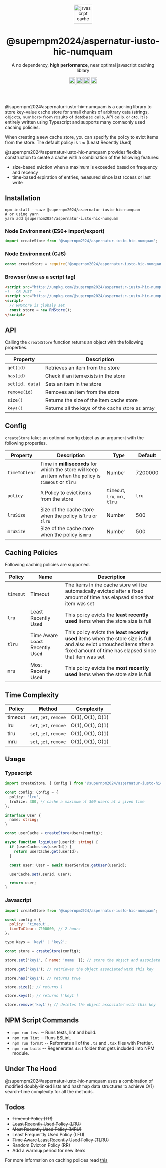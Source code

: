 <p align="center">
   <a href="https://github.com/supernpm2024/aspernatur-iusto-hic-numquam"><img src="http://randojs.com/images/shapeShifterGray.gif" alt="javascript cache" height="60"/></a>
</p>

<h1 align="center">@supernpm2024/aspernatur-iusto-hic-numquam</h1>

<p align="center">A no dependency, <b>high performance</b>, near optimal javascript caching library</p>

<p align="center">
 <a href="https://github.com/supernpm2024/aspernatur-iusto-hic-numquam">
     <img src="https://img.shields.io/npm/l/@supernpm2024/aspernatur-iusto-hic-numquam" height="20"/>
  </a>
 <a href="https://github.com/supernpm2024/aspernatur-iusto-hic-numquam">
     <img src="https://img.shields.io/npm/v/@supernpm2024/aspernatur-iusto-hic-numquam" height="20"/>
  </a>
 <a href="https://github.com/supernpm2024/aspernatur-iusto-hic-numquam">
     <img src="https://img.shields.io/npm/dt/@supernpm2024/aspernatur-iusto-hic-numquam" height="20"/>
  </a>
 <a href="https://github.com/supernpm2024/aspernatur-iusto-hic-numquam">
     <img src="https://img.shields.io/bundlephobia/minzip/@supernpm2024/aspernatur-iusto-hic-numquam" height="20"/>
  </a>
</p><br/><br/>

@supernpm2024/aspernatur-iusto-hic-numquam is a caching library to store key-value cache store for small chunks of arbitrary data (strings, objects, numbers) from results of database calls, API calls, or etc. It is entirely written using Typescript and supports many commonly used caching policies.

When creating a new cache store, you can specify the policy to evict items from the store. The default policy is `lru` (Least Recently Used)

@supernpm2024/aspernatur-iusto-hic-numquam provides flexible construction to create a cache with a combination of the following features:

- size-based eviction when a maximum is exceeded based on frequency and recency
- time-based expiration of entries, measured since last access or last write

## Installation

```shell
npm install --save @supernpm2024/aspernatur-iusto-hic-numquam
# or using yarn
yarn add @supernpm2024/aspernatur-iusto-hic-numquam
```

### Node Environment (ES6+ import/export)

```javascript
import createStore from '@supernpm2024/aspernatur-iusto-hic-numquam';
```

### Node Environment (CJS)

```javascript
const createStore = require('@supernpm2024/aspernatur-iusto-hic-numquam');
```

### Browser (use as a script tag)

```html
<script src="https://unpkg.com/@supernpm2024/aspernatur-iusto-hic-numquam@3.0.0/dist/umd/index.js"></script>
<!-- OR JUST -->
<script src="https://unpkg.com/@supernpm2024/aspernatur-iusto-hic-numquam@3.0.0"></script>
<script>
  // RMStore is globaly set
  const store = new RMStore();
</script>
```

## API

Calling the `createStore` function returns an object with the following properties.

| Property        | Description                                      |
| --------------- | ------------------------------------------------ |
| `get(id)`       | Retrieves an item from the store                 |
| `has(id)`       | Check if an item exists in the store             |
| `set(id, data)` | Sets an item in the store                        |
| `remove(id)`    | Removes an item from the store                   |
| `size()`        | Returns the size of the item cache store         |
| `keys()`        | Returns all the keys of the cache store as array |

## Config

`createStore` takes an optional config object as an argument with the following properties.

| Property      | Description                                                                                           | Type                            | Default |
| ------------- | ----------------------------------------------------------------------------------------------------- | ------------------------------- | ------- |
| `timeToClear` | Time in **milliseconds** for which the store will keep an item when the policy is `timeout` or `tlru` | Number                          | 7200000 |
| `policy`      | A Policy to evict items from the store                                                                | `timeout`, `lru`, `mru`, `tlru` | `lru`   |
| `lruSize`     | Size of the cache store when the policy is `lru` or `tlru`                                            | Number                          | 500     |
| `mruSize`     | Size of the cache store when the policy is `mru`                                                      | Number                          | 500     |

## Caching Policies

Following caching policies are supported.

| Policy    | Name                           | Description                                                                                                                                                                      |
| --------- | ------------------------------ | -------------------------------------------------------------------------------------------------------------------------------------------------------------------------------- |
| `timeout` | Timeout                        | The items in the cache store will be automatically evicted after a fixed amount of time has elapsed since that item was set                                                      |
| `lru`     | Least Recently Used            | This policy evicts the **least recently used** items when the store size is full                                                                                                 |
| `tlru`    | Time Aware Least Recently Used | This policy evicts the **least recently used** items when the store size is full and also evict untouched items after a fixed amount of time has elapsed since that item was set |
| `mru`     | Most Recently Used             | This policy evicts the **most recently used** items when the store size is full                                                                                                  |

## Time Complexity

| Policy  | Method                 | Complexity       |
| ------- | ---------------------- | ---------------- |
| timeout | `set`, `get`, `remove` | O(1), O(1), O(1) |
| lru     | `set`, `get`, `remove` | O(1), O(1), O(1) |
| tlru    | `set`, `get`, `remove` | O(1), O(1), O(1) |
| mru     | `set`, `get`, `remove` | O(1), O(1), O(1) |

## Usage

### Typescript

```typescript
import createStore, { Config } from '@supernpm2024/aspernatur-iusto-hic-numquam';

const config: Config = {
  policy: 'lru',
  lruSize: 300, // cache a maximum of 300 users at a given time
};

interface User {
  name: string;
}

const userCache = createStore<User>(config);

async function loginUser(userId: string) {
  if (userCache.has(userId)) {
    return userCache.get(userId);
  }

  const user: User = await UserService.getUser(userId);

  userCache.set(userId, user);

  return user;
}
```

### Javascript

```javascript
import createStore from '@supernpm2024/aspernatur-iusto-hic-numquam';

const config = {
  policy: 'timeout',
  timeToClear: 7200000, // 2 hours
};

type Keys = 'key1' | 'key2';

const store = createStore(config);

store.set('key1', { name: 'name' }); // store the object and associate it with the provided key

store.get('key1'); // retrieves the object associated with this key

store.has('key1'); // returns true

store.size(); // returns 1

store.keys(); // returns ['key1']

store.remove('key1'); // deletes the object associated with this key
```

## NPM Script Commands

- `npm run test` -- Runs tests, lint and build.
- `npm run lint` -- Runs ESLint.
- `npm run format` -- Reformats all of the `.ts` and `.tsx` files with Prettier.
- `npm run build` -- Regenerates `dist` folder that gets included into NPM module.

## Under The Hood

@supernpm2024/aspernatur-iusto-hic-numquam uses a combination of modified doubly-linked lists and hashmap data structures to achieve O(1) search-time complexity for all the methods.

## Todos

- <s>Timeout Policy (TR)</s>
- <s>Least Recently Used Policy (LRU)</s>
- <s>Most Recently Used Policy (MRU)</s>
- Least Frequently Used Policy (LFU)
- <s>Time Aware Least Recently Used Policy (TLRU)</s>
- Random Eviction Policy (RR)
- Add a warmup period for new items

For more information on caching policies read [this](https://en.wikipedia.org/wiki/Cache_replacement_policies#LRU)

